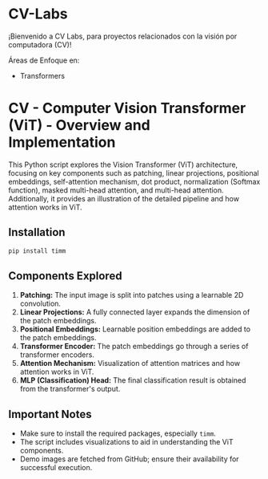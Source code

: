 # CV-Labs
¡Bienvenido a CV Labs, para proyectos relacionados con la visión por computadora (CV)!

Áreas de Enfoque en:

- Transformers

# CV - Computer Vision Transformer (ViT) - Overview and Implementation

This Python script explores the Vision Transformer (ViT) architecture, focusing on key components such as patching, linear projections, positional embeddings, self-attention mechanism, dot product, normalization (Softmax function), masked multi-head attention, and multi-head attention. Additionally, it provides an illustration of the detailed pipeline and how attention works in ViT.

## Installation

```bash
pip install timm
```

## Components Explored

1. **Patching:** The input image is split into patches using a learnable 2D convolution.
2. **Linear Projections:** A fully connected layer expands the dimension of the patch embeddings.
3. **Positional Embeddings:** Learnable position embeddings are added to the patch embeddings.
4. **Transformer Encoder:** The patch embeddings go through a series of transformer encoders.
5. **Attention Mechanism:** Visualization of attention matrices and how attention works in ViT.
6. **MLP (Classification) Head:** The final classification result is obtained from the transformer's output.

## Important Notes

- Make sure to install the required packages, especially `timm`.
- The script includes visualizations to aid in understanding the ViT components.
- Demo images are fetched from GitHub; ensure their availability for successful execution.
